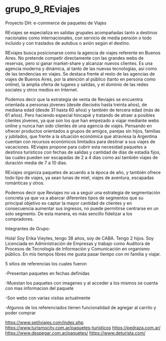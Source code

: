 # grupo_9_REviajes
Proyecto DH: e-commerce de paquetes de Viajes

REviajes se especializa en salidas grupales acompañadas tanto a destinos nacionales como internacionales, con servicio de media pensión o todo incluido y con traslados de autobus o avión según el destino. 

REviajes busca posicionarse como la agencia de viajes referente en Buenos Aires. No pretende competir directamente con las grandes webs de reservas, pero sí ganar market-share y alcanzar nuevos clientes. Es una agencia moderna y dinámica, al tanto de las nuevas tecnologías, así como de las tendencias en viajes. Se destaca frente al resto de las agencias de viajes de Buenos Aires, por la atención al público (tanto en persona como online), la amplia oferta de lugares y salidas, y el dominio de las redes sociales y otros medios en Internet.

Podemos decir que la estrategia de venta de Reviajes se encuentra orientada a personas jóvenes (desde dieciséis hasta treinta años), de mediana edad (desde 31 hasta 60 años) y también de tercera edad (más de 61 años). Pero haciendo especial hincapié y tratando de atraer a posibles clientes jóvenes, ya que son los que han empezado a viajar mediante webs online y nunca han sido clientes de una agencia de viajes. Pensando en ofrecer productos orientados a grupos de amigos, parejas sin hijos, familias y jubilados, que frente a la situación económica que atraviesa la Argentina cuentan con recursos económicos limitados para destinar a sus viajes de vacaciones. REviajes propone para cubrir esta necesidad paquetes a destinos turísticos con fechas de salidas y cantidad de días de estadía fijos, las cuales pueden ser escapadas de 2 a 4 días como así también viajes de duración media de 7 a 10 días.

REviajes organiza paquetes de acuerdo a la época de año, y también ofrece todo tipo de viajes, ya sean lunas de miel, viajes de aventura, escapadas románticas y otros.

Podemos decir que Reviajes no va a seguir una estrategia de segmentación concreta ya que va a abarcar diferentes tipos de segmentos que su principal objetivo es captar la mayor cantidad de clientes y en consecuencia aumentar sus ingresos, no puede permitirse centrarse en un solo segmento. De esta manera, es más sencillo fidelizar a los compradores. 

Integrantes de Grupo:

Hola! Soy Erika Vieytes, tengo 38 años, soy de CABA. Tengo 2 hijos. Soy Licenciada en Administración de Empresas y trabajo como Auditora de Procesos de Tecnología de Información y Comunicación en organismo público. En mis tiempos libres me gusta pasar tiempo con mi familia y viajar.



5 sitios de referencias los cuales fueron 

  -Presentan paquetes en fechas definidas
  
  -Muestan los paquetes con imagenes y al acceder a los mismos se cuenta con mas informacion del paquete
  
  -Son webs con varias visitas actualmente
  
  -Algunos de los referenciados tienen funcionalidad de agregar al carrito y poder comprar
  
  
https://www.setilviajes.com/index.php
https://www.turismocity.com.ar/paquetes-turisticos
https://pedraza.com.ar/
https://www.despegar.com.ar/paquetes/
https://www.deturista.com/
